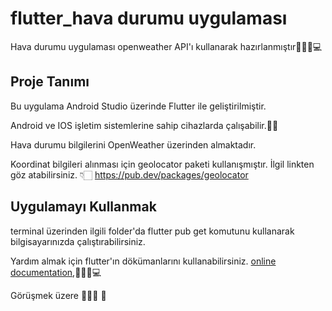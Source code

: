 # flutter_hava durumu uygulaması

Hava durumu uygulaması openweather API'ı kullanarak hazırlanmıştır👨🏻‍💻💻

## Proje Tanımı

Bu uygulama Android Studio üzerinde Flutter ile geliştirilmiştir.

Android ve IOS işletim sistemlerine sahip cihazlarda çalışabilir.📱🖤

Hava durumu bilgilerini OpenWeather üzerinden almaktadır.

Koordinat bilgileri alınması için geolocator paketi kullanışmıştır. 
İlgil linkten göz atabilirsiniz.
👇🏻
https://pub.dev/packages/geolocator

## Uygulamayı Kullanmak

terminal üzerinden ilgili folder'da flutter pub get komutunu kullanarak bilgisayarınızda çalıştırabilirsiniz.


Yardım almak için flutter'ın dökümanlarını kullanabilirsiniz.
[online documentation](https://flutter.dev/docs),👨🏻‍💻💻

Görüşmek üzere 🤜🤛🏽 🤍
